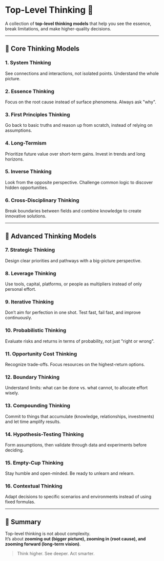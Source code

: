 # Top-Level Thinking 🚀

A collection of **top-level thinking models** that help you see the essence, break limitations, and make higher-quality decisions.

---

## 🌟 Core Thinking Models

### 1. System Thinking
See connections and interactions, not isolated points. Understand the whole picture.

### 2. Essence Thinking
Focus on the root cause instead of surface phenomena. Always ask "why".

### 3. First Principles Thinking
Go back to basic truths and reason up from scratch, instead of relying on assumptions.

### 4. Long-Termism
Prioritize future value over short-term gains. Invest in trends and long horizons.

### 5. Inverse Thinking
Look from the opposite perspective. Challenge common logic to discover hidden opportunities.

### 6. Cross-Disciplinary Thinking
Break boundaries between fields and combine knowledge to create innovative solutions.

---

## 🔑 Advanced Thinking Models

### 7. Strategic Thinking
Design clear priorities and pathways with a big-picture perspective.

### 8. Leverage Thinking
Use tools, capital, platforms, or people as multipliers instead of only personal effort.

### 9. Iterative Thinking
Don’t aim for perfection in one shot. Test fast, fail fast, and improve continuously.

### 10. Probabilistic Thinking
Evaluate risks and returns in terms of probability, not just "right or wrong".

### 11. Opportunity Cost Thinking
Recognize trade-offs. Focus resources on the highest-return options.

### 12. Boundary Thinking
Understand limits: what can be done vs. what cannot, to allocate effort wisely.

### 13. Compounding Thinking
Commit to things that accumulate (knowledge, relationships, investments) and let time amplify results.

### 14. Hypothesis-Testing Thinking
Form assumptions, then validate through data and experiments before deciding.

### 15. Empty-Cup Thinking
Stay humble and open-minded. Be ready to unlearn and relearn.

### 16. Contextual Thinking
Adapt decisions to specific scenarios and environments instead of using fixed formulas.

---

## 📌 Summary
Top-level thinking is not about complexity.  
It’s about **zooming out (bigger picture), zooming in (root cause), and zooming forward (long-term vision)**.  

> Think higher. See deeper. Act smarter.
